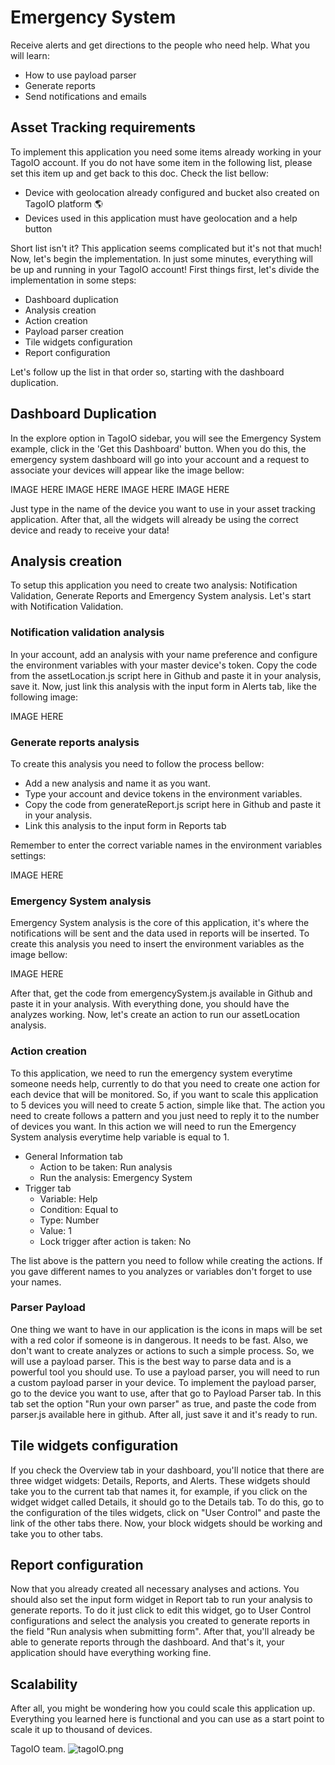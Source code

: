 # Emergency System
Receive alerts and get directions to the people who need help. What you will learn:
- How to use payload parser
- Generate reports
- Send  notifications and emails

## Asset Tracking requirements
To implement this application you need some items already working in your TagoIO account. If you do not have some item in the following list, please set this item up and get back to this doc. Check the list bellow:

- Device with geolocation already configured and bucket also created on TagoIO platform 🌎
- Devices used in this application must have geolocation and a help button

Short list isn't it? This application seems complicated but it's not that much! Now, let's begin the implementation. In just some minutes, everything will be up and running in your TagoIO account! First things first, let's divide the implementation in some steps:

- Dashboard duplication
- Analysis creation
- Action creation
- Payload parser creation
- Tile widgets configuration
- Report configuration

Let's follow up the list in that order so, starting with the dashboard duplication.

## Dashboard Duplication 
In the explore option in TagoIO sidebar, you will see the Emergency System example, click in the 'Get this Dashboard' button. When you do this, the emergency system dashboard will go into your account and a request to associate your devices will appear like the image bellow:

IMAGE HERE IMAGE HERE IMAGE HERE IMAGE HERE

Just type in the name of the device you want to use in your asset tracking application. After that, all the widgets will already be using the correct device and ready to receive your data!

## Analysis creation
To setup this application you need to create two analysis: Notification Validation, Generate Reports and Emergency System analysis. Let's start with Notification Validation. 

### Notification validation analysis
In your account, add an analysis with your name preference and configure the environment variables with your master device's token. Copy the code from the assetLocation.js script here in Github and paste it in your analysis, save it. Now, just link this analysis with the input form in Alerts tab, like the following image:

IMAGE HERE

### Generate reports analysis
To create this analysis you need to follow the process bellow:
- Add a new analysis and name it as you want.
- Type your account and device tokens in the environment variables.
- Copy the code from generateReport.js script here in Github and paste it in your analysis.
- Link this analysis to the input form in Reports tab

Remember to enter the correct variable names in the environment variables settings:

IMAGE HERE

### Emergency System analysis
Emergency System analysis is the core of this application, it's where the notifications will be sent and the data used in reports will be inserted. To create this analysis you need to insert the environment variables as the image bellow:

IMAGE HERE

After that, get the code from emergencySystem.js available in Github and paste it in your analysis. With everything done, you should have the analyzes working. Now, let's create an action to run our assetLocation analysis.

### Action creation
To this application, we need to run the emergency system everytime someone needs help, currently to do that you need to create one action for each device that will be monitored. So, if you want to scale this application to 5 devices you will need to create 5 action, simple like that. The action you need to create follows a pattern and you just need to reply it to the number of devices you want. In this action we will need to run the Emergency System analysis everytime help variable is equal to 1. 

- General Information tab
  - Action to be taken: Run analysis
  - Run the analysis: Emergency System
- Trigger tab
  - Variable: Help
  - Condition: Equal to
  - Type: Number
  - Value: 1
  - Lock trigger after action is taken: No

The list above is the pattern you need to follow while creating the actions. If you gave different names to you analyzes or variables don't forget to use your names.

### Parser Payload
One thing we want to have in our application is the icons in maps will be set with a red color if someone is in dangerous. It needs to be fast. Also, we don't want to create analyzes or actions to such a simple process. So, we will use a payload parser. This is the best way to parse data and is a powerful tool you should use. To use a payload parser, you will need to run a custom payload parser in your device. To implement the payload parser, go to the device you want to use, after that go to Payload Parser tab. In this tab set the option "Run your own parser" as true, and paste the code from parser.js available here in github. After all, just save it and it's ready to run.

## Tile widgets configuration
If you check the Overview tab in your dashboard, you'll notice that there are three widget widgets: Details, Reports, and Alerts. These widgets should take you to the current tab that names it, for example, if you click on the widget widget called Details, it should go to the Details tab. To do this, go to the configuration of the tiles widgets, click on "User Control" and paste the link of the other tabs there. Now, your block widgets should be working and take you to other tabs.

## Report configuration
Now that you already created all necessary analyses and actions. You should also set the input form widget in Report tab to run your analysis to generate reports. To do it just click to edit this widget, go to User Control configurations and select the analysis you created to generate reports in the field "Run analysis when submitting form". After that, you'll already be able to generate reports through the dashboard. And that's it, your application should have everything working fine.

## Scalability
After all, you might be wondering how you could scale this application up. Everything you learned here is functional and you can use as a start point to scale it up to thousand of devices.

TagoIO team. ![tagoIO.png](https://admin.tago.io/favicon-16x16.png?v=jw7PBgLGRl)
